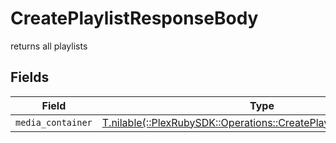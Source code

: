 # CreatePlaylistResponseBody

returns all playlists


## Fields

| Field                                                                                                                         | Type                                                                                                                          | Required                                                                                                                      | Description                                                                                                                   |
| ----------------------------------------------------------------------------------------------------------------------------- | ----------------------------------------------------------------------------------------------------------------------------- | ----------------------------------------------------------------------------------------------------------------------------- | ----------------------------------------------------------------------------------------------------------------------------- |
| `media_container`                                                                                                             | [T.nilable(::PlexRubySDK::Operations::CreatePlaylistMediaContainer)](../../models/operations/createplaylistmediacontainer.md) | :heavy_minus_sign:                                                                                                            | N/A                                                                                                                           |